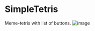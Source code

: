 # SimpleTetris
Meme-tetris with list of buttons.
![image](https://user-images.githubusercontent.com/46789975/114252878-eb934580-99c0-11eb-950c-60ebde699f6d.png)
